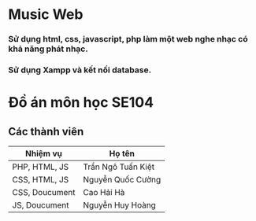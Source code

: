# Music Web
### Sử dụng html, css, javascript, php làm một web nghe nhạc có khả năng phát nhạc.
### Sử dụng Xampp và kết nối database.
# Đồ án môn học SE104
## Các thành viên
| Nhiệm vụ | Họ tên |
| --- | ----------- |
| PHP, HTML, JS | Trần Ngô Tuấn Kiệt |
| CSS, HTML, JS | Nguyễn Quốc Cường |
| CSS, Doucument | Cao Hải Hà |
| JS, Doucument | Nguyễn Huy Hoàng|
